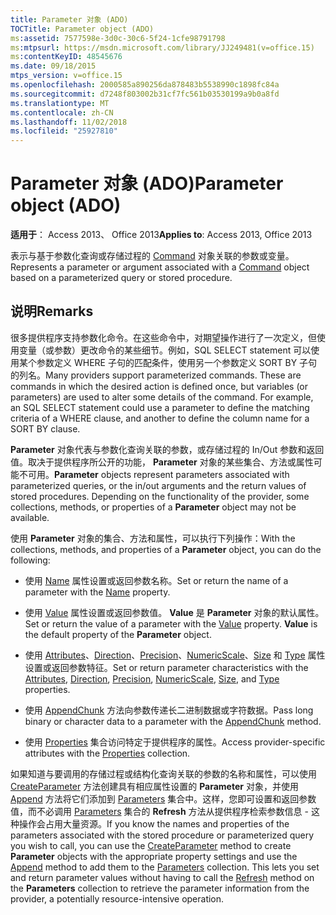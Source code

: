 ```yaml
---
title: Parameter 对象 (ADO)
TOCTitle: Parameter object (ADO)
ms:assetid: 7577598e-3d0c-30c6-5f24-1cfe98791798
ms:mtpsurl: https://msdn.microsoft.com/library/JJ249481(v=office.15)
ms:contentKeyID: 48545676
ms.date: 09/18/2015
mtps_version: v=office.15
ms.openlocfilehash: 2000585a890256da878483b5538990c1898fc84a
ms.sourcegitcommit: d7248f803002b31cf7fc561b03530199a9b0a8fd
ms.translationtype: MT
ms.contentlocale: zh-CN
ms.lasthandoff: 11/02/2018
ms.locfileid: "25927810"
---
```

# <a name="parameter-object-ado"></a><span data-ttu-id="e51f1-102">Parameter 对象 (ADO)</span><span class="sxs-lookup"><span data-stu-id="e51f1-102">Parameter object (ADO)</span></span>


<span data-ttu-id="e51f1-103">**适用于**： Access 2013、 Office 2013</span><span class="sxs-lookup"><span data-stu-id="e51f1-103">**Applies to**: Access 2013, Office 2013</span></span>

<span data-ttu-id="e51f1-104">表示与基于参数化查询或存储过程的 [Command](command-object-ado.md) 对象关联的参数或变量。</span><span class="sxs-lookup"><span data-stu-id="e51f1-104">Represents a parameter or argument associated with a [Command](command-object-ado.md) object based on a parameterized query or stored procedure.</span></span>

## <a name="remarks"></a><span data-ttu-id="e51f1-105">说明</span><span class="sxs-lookup"><span data-stu-id="e51f1-105">Remarks</span></span>

<span data-ttu-id="e51f1-p101">很多提供程序支持参数化命令。在这些命令中，对期望操作进行了一次定义，但使用变量（或参数）更改命令的某些细节。例如，SQL SELECT statement 可以使用某个参数定义 WHERE 子句的匹配条件，使用另一个参数定义 SORT BY 子句的列名。</span><span class="sxs-lookup"><span data-stu-id="e51f1-p101">Many providers support parameterized commands. These are commands in which the desired action is defined once, but variables (or parameters) are used to alter some details of the command. For example, an SQL SELECT statement could use a parameter to define the matching criteria of a WHERE clause, and another to define the column name for a SORT BY clause.</span></span>

<span data-ttu-id="e51f1-p102">**Parameter** 对象代表与参数化查询关联的参数，或存储过程的 In/Out 参数和返回值。取决于提供程序所公开的功能， **Parameter** 对象的某些集合、方法或属性可能不可用。</span><span class="sxs-lookup"><span data-stu-id="e51f1-p102">**Parameter** objects represent parameters associated with parameterized queries, or the in/out arguments and the return values of stored procedures. Depending on the functionality of the provider, some collections, methods, or properties of a **Parameter** object may not be available.</span></span>

<span data-ttu-id="e51f1-111">使用 **Parameter** 对象的集合、方法和属性，可以执行下列操作：</span><span class="sxs-lookup"><span data-stu-id="e51f1-111">With the collections, methods, and properties of a **Parameter** object, you can do the following:</span></span>

  - <span data-ttu-id="e51f1-112">使用 [Name](name-property-ado.md) 属性设置或返回参数名称。</span><span class="sxs-lookup"><span data-stu-id="e51f1-112">Set or return the name of a parameter with the [Name](name-property-ado.md) property.</span></span>

  - <span data-ttu-id="e51f1-p103">使用 [Value](value-property-ado.md) 属性设置或返回参数值。 **Value** 是 **Parameter** 对象的默认属性。</span><span class="sxs-lookup"><span data-stu-id="e51f1-p103">Set or return the value of a parameter with the [Value](value-property-ado.md) property. **Value** is the default property of the **Parameter** object.</span></span>

  - <span data-ttu-id="e51f1-115">使用 [Attributes](attributes-property-ado.md)、[Direction](direction-property-ado.md)、[Precision](precision-property-ado.md)、[NumericScale](numericscale-property-ado.md)、[Size](size-property-ado.md) 和 [Type](type-property-ado.md) 属性设置或返回参数特征。</span><span class="sxs-lookup"><span data-stu-id="e51f1-115">Set or return parameter characteristics with the [Attributes](attributes-property-ado.md), [Direction](direction-property-ado.md), [Precision](precision-property-ado.md), [NumericScale](numericscale-property-ado.md), [Size](size-property-ado.md), and [Type](type-property-ado.md) properties.</span></span>

  - <span data-ttu-id="e51f1-116">使用 [AppendChunk](appendchunk-method-ado.md) 方法向参数传递长二进制数据或字符数据。</span><span class="sxs-lookup"><span data-stu-id="e51f1-116">Pass long binary or character data to a parameter with the [AppendChunk](appendchunk-method-ado.md) method.</span></span>

  - <span data-ttu-id="e51f1-117">使用 [Properties](properties-collection-ado.md) 集合访问特定于提供程序的属性。</span><span class="sxs-lookup"><span data-stu-id="e51f1-117">Access provider-specific attributes with the [Properties](properties-collection-ado.md) collection.</span></span>

<span data-ttu-id="e51f1-p104">如果知道与要调用的存储过程或结构化查询关联的参数的名称和属性，可以使用 [CreateParameter](createparameter-method-ado.md) 方法创建具有相应属性设置的 **Parameter** 对象，并使用 [Append](append-method-ado.md) 方法将它们添加到 [Parameters](parameters-collection-ado.md) 集合中。这样，您即可设置和返回参数值，而不必调用 [Parameters](refresh-method-ado.md) 集合的 **Refresh** 方法从提供程序检索参数信息 - 这种操作会占用大量资源。</span><span class="sxs-lookup"><span data-stu-id="e51f1-p104">If you know the names and properties of the parameters associated with the stored procedure or parameterized query you wish to call, you can use the [CreateParameter](createparameter-method-ado.md) method to create **Parameter** objects with the appropriate property settings and use the [Append](append-method-ado.md) method to add them to the [Parameters](parameters-collection-ado.md) collection. This lets you set and return parameter values without having to call the [Refresh](refresh-method-ado.md) method on the **Parameters** collection to retrieve the parameter information from the provider, a potentially resource-intensive operation.</span></span>

